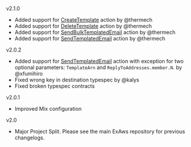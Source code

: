 v2.1.0
  - Added support for [CreateTemplate](https://docs.aws.amazon.com/ses/latest/APIReference/API_CreateTemplate.html) action by @thermech
  - Added support for [DeleteTemplate](hhttps://docs.aws.amazon.com/ses/latest/APIReference/API_DeleteTemplate.html) action by @thermech
  - Added support for [SendBulkTemplatedEmail](https://docs.aws.amazon.com/ses/latest/APIReference/API_SendBulkTemplatedEmail.html) action by @thermech
  - Added support for [SendTemplatedEmail](https://docs.aws.amazon.com/ses/latest/APIReference/API_SendTemplatedEmail.html) action by @thermech

v2.0.2
  - Added support for [SendTemplatedEmail](https://docs.aws.amazon.com/ses/latest/APIReference/API_SendTemplatedEmail.html) action with exception for two optional parameters: `TemplateArn` and `ReplyToAddresses.member.N`. by @xfumihiro
  - Fixed wrong key in destination typespec by @kalys
  - Fixed broken typespec contracts

v2.0.1

  - Improved Mix configuration

v2.0

  - Major Project Split. Please see the main ExAws repository for previous changelogs.
